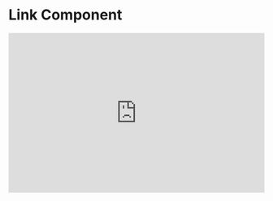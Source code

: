 # Link Component

<iframe width="100%" height="315" src="https://www.youtube.com/embed/Ru7el0Xn7aA" title="YouTube video player" frameborder="0" allow="accelerometer; autoplay; clipboard-write; encrypted-media; gyroscope; picture-in-picture" allowfullscreen></iframe>